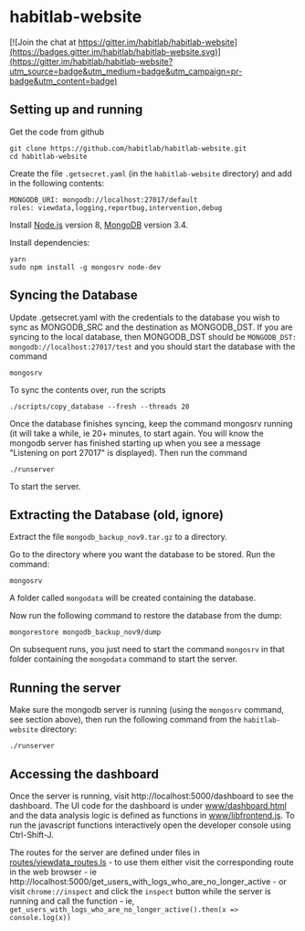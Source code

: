 # habitlab-website

[![Join the chat at https://gitter.im/habitlab/habitlab-website](https://badges.gitter.im/habitlab/habitlab-website.svg)](https://gitter.im/habitlab/habitlab-website?utm_source=badge&utm_medium=badge&utm_campaign=pr-badge&utm_content=badge)

## Setting up and running

Get the code from github

```
git clone https://github.com/habitlab/habitlab-website.git
cd habitlab-website
```

Create the file `.getsecret.yaml` (in the `habitlab-website` directory) and add in the following contents:

```
MONGODB_URI: mongodb://localhost:27017/default
roles: viewdata,logging,reportbug,intervention,debug
```

Install [Node.js](https://nodejs.org/en/) version 8, [MongoDB](https://docs.mongodb.com/manual/administration/install-community/) version 3.4.

Install dependencies:

```
yarn
sudo npm install -g mongosrv node-dev
```

## Syncing the Database

Update .getsecret.yaml with the credentials to the database you wish to sync as MONGODB_SRC and the destination as MONGODB_DST. If you are syncing to the local database, then MONGODB_DST should be `MONGODB_DST: mongodb://localhost:27017/test` and you should start the database with the command

```
mongosrv
```

To sync the contents over, run the scripts

```
./scripts/copy_database --fresh --threads 20
```

Once the database finishes syncing, keep the command mongosrv running (it will take a while, ie 20+ minutes, to start again. You will know the mongodb server has finished starting up when you see a message "Listening on port 27017" is displayed). Then run the command

```
./runserver
```

To start the server.

## Extracting the Database (old, ignore)

Extract the file `mongodb_backup_nov9.tar.gz` to a directory.

Go to the directory where you want the database to be stored. Run the command:

```
mongosrv
```

A folder called `mongodata` will be created containing the database.

Now run the following command to restore the database from the dump:

```
mongorestore mongodb_backup_nov9/dump
```

On subsequent runs, you just need to start the command `mongosrv` in that folder containing the `mongodata` command to start the server.

## Running the server

Make sure the mongodb server is running (using the `mongosrv` command, see section above), then run the following command from the `habitlab-website` directory:

```
./runserver
```

## Accessing the dashboard

Once the server is running, visit http://localhost:5000/dashboard to see the dashboard. The UI code for the dashboard is under [www/dashboard.html](https://github.com/habitlab/habitlab-website/blob/master/www/dashboard.html) and the data analysis logic is defined as functions in [www/libfrontend.js](https://github.com/habitlab/habitlab-website/blob/master/www/libfrontend.js). To run the javascript functions interactively open the developer console using Ctrl-Shift-J.

The routes for the server are defined under files in [routes/viewdata_routes.ls](https://github.com/habitlab/habitlab-website/blob/master/routes/viewdata_routes.ls) - to use them either visit the corresponding route in the web browser - ie http://localhost:5000/get_users_with_logs_who_are_no_longer_active  - or visit `chrome://inspect` and click the `inspect` button while the server is running and call the function - ie, `get_users_with_logs_who_are_no_longer_active().then(x => console.log(x))`
